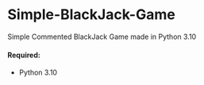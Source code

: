 # Simple-BlackJack-Game
Simple Commented BlackJack Game made in Python 3.10

#### Required: 
- Python 3.10